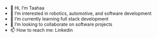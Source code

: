 - 👋 Hi, I’m Taahaa
- 👀 I’m interested in robotics, automotive, and software development
- 🌱 I’m currently learning full stack development
- 💞️ I’m looking to collaborate on software projects
- 📫 How to reach me: Linkedin

<!---
tali9410/tali9410 is a ✨ special ✨ repository because its `README.md` (this file) appears on your GitHub profile.
You can click the Preview link to take a look at your changes.
--->
